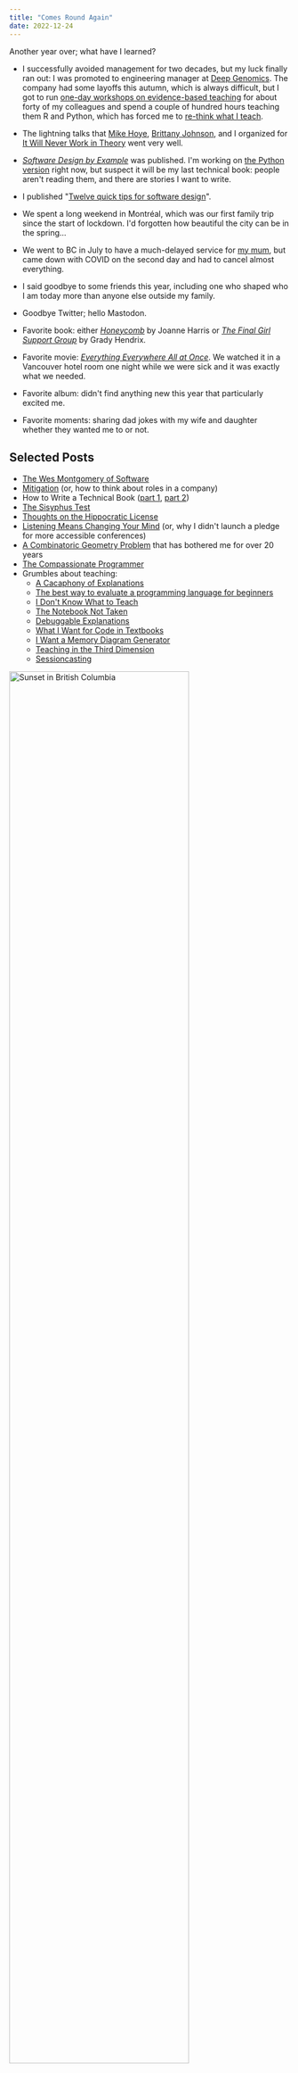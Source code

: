 ```yaml
---
title: "Comes Round Again"
date: 2022-12-24
---
```


Another year over; what have I learned?

- I successfully avoided management for two decades,
  but my luck finally ran out:
  I was promoted to engineering manager at [Deep Genomics][dg].
  The company had some layoffs this autumn,
  which is always difficult,
  but I got to run [one-day workshops on evidence-based teaching][teaching-workshop]
  for about forty of my colleagues
  and spend a couple of hundred hours teaching them R and Python,
  which has forced me to [re-think what I teach][dont-know-teach].

- The lightning talks that [Mike Hoye][hoye],
  [Brittany Johnson][johnson],
  and I organized for [It Will Never Work in Theory][nwit]
  went very well.

- [*Software Design by Example*][sdxjs] was published.
  I'm working on [the Python version][sdxpy] right now,
  but suspect it will be my last technical book:
  people aren't reading them,
  and there are stories I want to write.

- I published "[Twelve quick tips for software design][12-design]".

- We spent a long weekend in Montréal,
  which was our first family trip since the start of lockdown.
  I'd forgotten how beautiful the city can be in the spring…

- We went to BC in July to have a much-delayed service for [my mum][mum],
  but came down with COVID on the second day and had to cancel almost everything.

- I said goodbye to some friends this year,
  including one who shaped who I am today
  more than anyone else outside my family.

- Goodbye Twitter; hello Mastodon.

- Favorite book: either [*Honeycomb*][honeycomb] by Joanne Harris
  or [*The Final Girl Support Group*][final-girl] by Grady Hendrix.

- Favorite movie: [*Everything Everywhere All at Once*][everything].
  We watched it in a Vancouver hotel room one night while we were sick
  and it was exactly what we needed.

- Favorite album: didn't find anything new this year that particularly excited me.

- Favorite moments: sharing dad jokes with my wife and daughter
  whether they wanted me to or not.

## Selected Posts

- [The Wes Montgomery of Software](@root/2022/05/14/the-wes-montgomery-of-software/)
- [Mitigation](@root/2022/06/06/mitigation/) (or, how to think about roles in a company)
- How to Write a Technical Book
  ([part 1](@root/2022/06/19/how-to-write-a-technical-book/),
  [part 2](@root/2022/06/20/how-to-write-a-technical-book-2/))
- [The Sisyphus Test](@root/2022/08/07/sisyphus/)
- [Thoughts on the Hippocratic License](@root/2022/08/25/hippocratic/)
- [Listening Means Changing Your Mind](@root/2022/11/01/listening-means-changing-your-mind/)
  (or, why I didn't launch a pledge for more accessible conferences)
- [A Combinatoric Geometry Problem](@root/2022/11/13/combinatoric-geometry-problem/)
  that has bothered me for over 20 years
- [The Compassionate Programmer](@root/2022/12/17/compassionate-programmer/)
- Grumbles about teaching:
  - [A Cacaphony of Explanations](@root/2022/01/16/cacaphony-of-explanations/)
  - [The best way to evaluate a programming language for beginners](@root/2022/09/24/least-assholish-person/)
  - [I Don't Know What to Teach](@root/2022/10/29/i-dont-know-what-to-teach/)
  - [The Notebook Not Taken](@root/2022/11/13/the-notebook-not-taken/)
  - [Debuggable Explanations](@root/2022/11/18/debuggable-explanations/)
  - [What I Want for Code in Textbooks](@root/2022/11/30/what-i-want-for-code-in-textbooks/)
  - [I Want a Memory Diagram Generator](@root/2022/12/04/i-want-a-memory-diagram-generator/)
  - [Teaching in the Third Dimension](@root/2022/12/14/teaching-in-the-third-dimension/)
  - [Sessioncasting](@root/2022/12/18/sessioncasting/)

<img src="@root/files/2022/jericho-club-view-2022-07.jpg" alt="Sunset in British Columbia" width="80%" class="centered">

[12-design]: https://doi.org/10.1371/journal.pcbi.1009809
[dg]: https://www.deepgenomics.com/
[dont-know-teach]: @root/2022/10/29/i-dont-know-what-to-teach/
[everything]: https://en.wikipedia.org/wiki/Everything_Everywhere_All_at_Once
[final-girl]: https://www.goodreads.com/book/show/55829194-the-final-girl-support-group
[honeycomb]: https://www.goodreads.com/book/show/54304280-honeycomb
[hoye]: https://exple.tive.org/blarg/
[johnson]: https://cs.gmu.edu/~johnsonb/
[mum]: @root/2020/01/07/goodbye-mum/
[nwit]: https://neverworkintheory.org/
[sdxjs]: @root/sdxjs/
[sdxpy]: @root/sdxpy/
[teaching-workshop]: https://drive.google.com/drive/folders/1LVcmp48Ym0c6pA9GOT6TrCa47RU1ugaV
